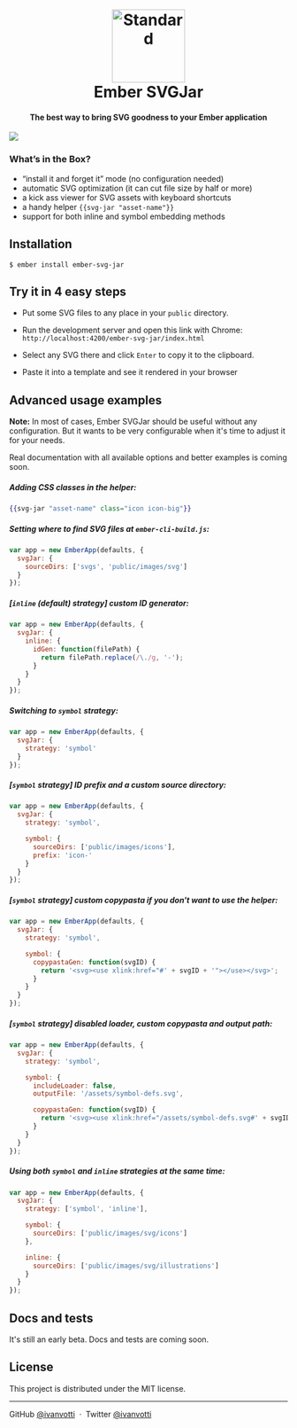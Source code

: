 <h1 align="center">
  <img src="https://cdn.rawgit.com/ivanvotti/ember-svg-jar/master/svg-jar-logo.svg" alt="Standard" width="132px">
  <br>
  Ember SVGJar
  <br>
</h1>

<h4 align="center">
  The best way to bring SVG goodness to your Ember application
</h4>

![](https://s3-us-west-2.amazonaws.com/ivanvotti-uploads/svg-jar-0.4.1.png)

### What’s in the Box?
- “install it and forget it” mode (no configuration needed)
- automatic SVG optimization (it can cut file size by half or more)
- a kick ass viewer for SVG assets with keyboard shortcuts
- a handy helper `{{svg-jar "asset-name"}}`
- support for both inline and symbol embedding methods

## Installation

`$ ember install ember-svg-jar`

## Try it in 4 easy steps

- Put some SVG files to any place in your `public` directory.

- Run the development server and open this link with Chrome:
`http://localhost:4200/ember-svg-jar/index.html`

- Select any SVG there and click `Enter` to copy it to the clipboard.

- Paste it into a template and see it rendered in your browser

## Advanced usage examples

**Note:** In most of cases, Ember SVGJar should be useful without any configuration. But it wants to be very configurable when it's time to adjust it for your needs.

Real documentation with all available options and better examples is coming soon.

##### Adding CSS classes in the helper:

```handlebars
{{svg-jar "asset-name" class="icon icon-big"}}
```

##### Setting where to find SVG files at `ember-cli-build.js`:

```javascript
var app = new EmberApp(defaults, {
  svgJar: {
    sourceDirs: ['svgs', 'public/images/svg']
  }
});
```

##### [`inline` (default) strategy] custom ID generator:

```javascript
var app = new EmberApp(defaults, {
  svgJar: {
    inline: {
      idGen: function(filePath) {
        return filePath.replace(/\./g, '-');
      }
    }
  }
});
```

##### Switching to `symbol` strategy:

```javascript
var app = new EmberApp(defaults, {
  svgJar: {
    strategy: 'symbol'
  }
});
```

##### [`symbol` strategy] ID prefix and a custom source directory:

```javascript
var app = new EmberApp(defaults, {
  svgJar: {
    strategy: 'symbol',

    symbol: {
      sourceDirs: ['public/images/icons'],
      prefix: 'icon-'
    }
  }
});
```

##### [`symbol` strategy] custom copypasta if you don't want to use the helper:

```javascript
var app = new EmberApp(defaults, {
  svgJar: {
    strategy: 'symbol',

    symbol: {
      copypastaGen: function(svgID) {
        return '<svg><use xlink:href="#' + svgID + '"></use></svg>';
      }
    }
  }
});
```

##### [`symbol` strategy] disabled loader, custom copypasta and output path:

```javascript
var app = new EmberApp(defaults, {
  svgJar: {
    strategy: 'symbol',

    symbol: {
      includeLoader: false,
      outputFile: '/assets/symbol-defs.svg',

      copypastaGen: function(svgID) {
        return '<svg><use xlink:href="/assets/symbol-defs.svg#' + svgID + '"></use></svg>';
      }
    }
  }
});
```

##### Using both `symbol` and `inline` strategies at the same time:

```javascript
var app = new EmberApp(defaults, {
  svgJar: {
    strategy: ['symbol', 'inline'],

    symbol: {
      sourceDirs: ['public/images/svg/icons']
    },

    inline: {
      sourceDirs: ['public/images/svg/illustrations']
    }
  }
});
```

## Docs and tests

It's still an early beta. Docs and tests are coming soon.

## License

This project is distributed under the MIT license.

---

GitHub [@ivanvotti](https://github.com/ivanvotti) &nbsp;&middot;&nbsp;
Twitter [@ivanvotti](https://twitter.com/ivanvotti)
